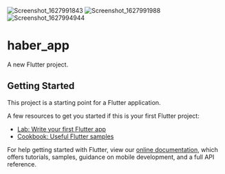 ![Screenshot_1627991843](https://user-images.githubusercontent.com/80921021/128018218-24923998-9ef6-4540-8c0f-8e969d5b2b13.png)
![Screenshot_1627991988](https://user-images.githubusercontent.com/80921021/128018228-d4bf3dce-3770-4702-8a0e-8960d7798e02.png)
![Screenshot_1627994944](https://user-images.githubusercontent.com/80921021/128018233-e14b6d2a-c96b-4401-926d-7f3da5d70ade.png)
# haber_app

A new Flutter project.

## Getting Started

This project is a starting point for a Flutter application.

A few resources to get you started if this is your first Flutter project:

- [Lab: Write your first Flutter app](https://flutter.dev/docs/get-started/codelab)
- [Cookbook: Useful Flutter samples](https://flutter.dev/docs/cookbook)

For help getting started with Flutter, view our
[online documentation](https://flutter.dev/docs), which offers tutorials,
samples, guidance on mobile development, and a full API reference.
